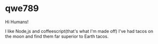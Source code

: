 # qwe789

Hi Humans!

I like Node,js and coffeescript(that's what I'm made off)
I've had tacos on the moon and find them far superior to Earth tacos.
